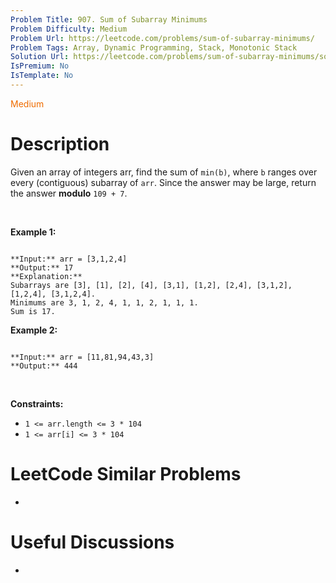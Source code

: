 ```yaml
---
Problem Title: 907. Sum of Subarray Minimums
Problem Difficulty: Medium
Problem Url: https://leetcode.com/problems/sum-of-subarray-minimums/
Problem Tags: Array, Dynamic Programming, Stack, Monotonic Stack
Solution Url: https://leetcode.com/problems/sum-of-subarray-minimums/solution/
IsPremium: No
IsTemplate: No
---
```


<span style="color: rgb(239, 108, 0);">Medium</span>

# Description

Given an array of integers arr, find the sum of `min(b)`, where `b` ranges over every (contiguous) subarray of `arr`. Since the answer may be large, return the answer **modulo** `109 + 7`.


 


**Example 1:**



```

**Input:** arr = [3,1,2,4]
**Output:** 17
**Explanation:** 
Subarrays are [3], [1], [2], [4], [3,1], [1,2], [2,4], [3,1,2], [1,2,4], [3,1,2,4]. 
Minimums are 3, 1, 2, 4, 1, 1, 2, 1, 1, 1.
Sum is 17.

```

**Example 2:**



```

**Input:** arr = [11,81,94,43,3]
**Output:** 444

```

 


**Constraints:**


* `1 <= arr.length <= 3 * 104`
* `1 <= arr[i] <= 3 * 104`




# LeetCode Similar Problems

- []()

# Useful Discussions

- []()
